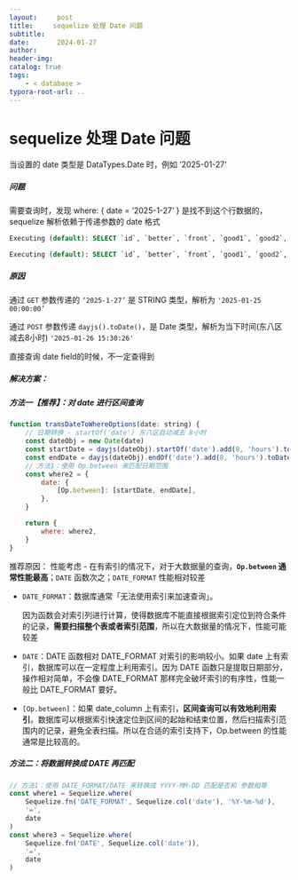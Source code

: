 ```yaml
---
layout:     post
title:     sequelize 处理 Date 问题
subtitle:  
date:       2024-01-27
author:     
header-img: 
catalog: true
tags:
    - < database >
typora-root-url: ..
---
```




# sequelize 处理 Date 问题

当设置的 date 类型是 DataTypes.Date 时，例如 ’2025-01-27‘

##### 问题

需要查询时，发现 where: { date = ‘2025-1-27’ } 是找不到这个行数据的，sequelize 解析依赖于传递参数的 date 格式

```sql
Executing (default): SELECT `id`, `better`, `front`, `good1`, `good2`, `good3`, `reading`, `sport`, `ted`, `video`, `date` FROM `daily_issue_record` AS `daily_issue_record` WHERE `daily_issue_record`.`date` = '2025-01-25 00:00:00';
```

```sql
Executing (default): SELECT `id`, `better`, `front`, `good1`, `good2`, `good3`, `reading`, `sport`, `ted`, `video`, `date` FROM `daily_issue_record` AS `daily_issue_record` WHERE `daily_issue_record`.`date` = '2025-01-26 15:30:26' LIMIT 1;
```

##### 原因

通过 `GET` 参数传递的 `‘2025-1-27’` 是 STRING 类型，解析为 `'2025-01-25 00:00:00’`

通过 `POST` 参数传递 `dayjs().toDate()`，是 Date 类型，解析为当下时间(东八区减去8小时) `'2025-01-26 15:30:26'`

直接查询 date field的时候，不一定查得到

##### 解决方案：

##### 方法一【推荐】：对 date 进行区间查询

```js
function transDateToWhereOptions(date: string) {
	// 日期转换 - startOf('date') 东八区自动减去 8小时
	const dateObj = new Date(date)
	const startDate = dayjs(dateObj).startOf('date').add(8, 'hours').toDate()
	const endDate = dayjs(dateObj).endOf('date').add(8, 'hours').toDate()
	// 方法1：使用 Op.between 来匹配日期范围
	const where2 = {
		date: {
			[Op.between]: [startDate, endDate],
		},
	}

	return {
		where: where2,
	}
}
```

推荐原因： 性能考虑 - 在有索引的情况下，对于大数据量的查询，**`Op.between` 通常性能最高**；`DATE` 函数次之；`DATE_FORMAT` 性能相对较差

- `DATE_FORMAT`：数据库通常「无法使用索引来加速查询」。

    因为函数会对索引列进行计算，使得数据库不能直接根据索引定位到符合条件的记录，**需要扫描整个表或者索引范围**，所以在大数据量的情况下，性能可能较差

- `DATE`：DATE 函数相对 DATE_FORMAT 对索引的影响较小。如果 date 上有索引，数据库可以在一定程度上利用索引。因为 DATE 函数只是提取日期部分，操作相对简单，不会像 DATE_FORMAT 那样完全破坏索引的有序性，性能一般比 DATE_FORMAT 要好。

- `[Op.between]`：如果 date_column 上有索引，**区间查询可以有效地利用索引**。数据库可以根据索引快速定位到区间的起始和结束位置，然后扫描索引范围内的记录，避免全表扫描。所以在合适的索引支持下，Op.between 的性能通常是比较高的。

##### 方法二：将数据转换成 DATE 再匹配

```js
// 方法1：使用 DATE_FORMAT/DATE 来转换成 YYYY-MM-DD 匹配是否和 参数相等
const where1 = Sequelize.where(
    Sequelize.fn('DATE_FORMAT', Sequelize.col('date'), '%Y-%m-%d'),
    '=',
    date
)
const where3 = Sequelize.where(
    Sequelize.fn('DATE', Sequelize.col('date')),
    '=',
    date
)
```

